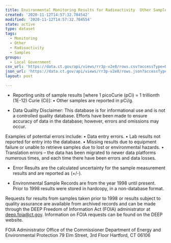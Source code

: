 ```yaml
---
title: Environmental Monitoring Results for Radioactivity  Other Samples
created: '2020-11-12T14:57:32.784542'
modified: '2020-11-12T14:57:32.784554'
state: active
type: dataset
tags:
  - Monitoring
  - Other
  - Radioactivity
  - Samples
groups:
  - Local Government
csv_url: 'https://data.ct.gov/api/views/rr3p-v2e8/rows.csv?accessType=DOWNLOAD'
json_url: 'https://data.ct.gov/api/views/rr3p-v2e8/rows.json?accessType=DOWNLOAD'
layout: post

---
```

- Reporting units of sample results [where 1 picoCurie (pCi) = 1 trillionth (1E-12) Curie (Ci)]: 
 •  Other samples are reported in pCi/g.

- Data Quality Disclaimer: 
This database is for informational use and is not a controlled quality database. Efforts have been made to ensure accuracy of data in the database; however, errors and omissions may occur.

Examples of potential errors include: 
• Data entry errors. 
• Lab results not reported for entry into the database. 
• Missing results due to equipment failure or unable to retrieve samples due to lost or environmental hazards. 
• Translation errors – the data has been migrated to newer data platforms numerous times, and each time there have been errors and data losses.

- Error Results  are the calculated uncertainty for the sample measurement results and are reported as (+/-).

- Environmental Sample Records are from the year 1998 until present. Prior to 1998 results were stored in hardcopy, in a non-database format.

Requests for results from samples taken prior to 1998 or results subject to quality assurance are available from archived records and can be made through the DEEP Freedom of Information Act (FOIA) administrator at deep.foia@ct.gov. Information on 
FOIA requests can be found on the DEEP website.

FOIA Administrator 
Office of the Commissioner 
Department of Energy and Environmental Protection 
79 Elm Street, 3rd Floor 
Hartford, CT 06106
